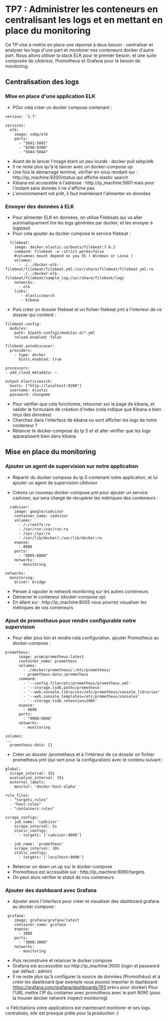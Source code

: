 # TP7 : Administrer les conteneurs en centralisant les logs et en mettant en place du monitoring

Ce TP vise à mettre en place une réponse à deux besoin : centraliser et analyser les logs d'une part et monitorer nos conteneurs docker d'autre part.
Nous allons utiliser la stack ELK pour le premier besoin, et une suite composée de cAdvisor, Promotheus et Grafana pour le besoin de monitoring.

## Centralisation des logs

### MIse en place d'une application ELK
- POur cela créer un docker compose contenant :
```
version: '3.7'

services:
  elk:
    image: sebp/elk
    ports:
      - "5601:5601"
      - "9200:9200"
      - "5044:5044"
```
- Avant de le lancer l'image étant un peu lourde : docker pull sebp/elk 
- Il ne reste plus qu'à le lancer avec un docker-compose up
- Une fois le démarrage terminé, vérifier en vous rendant sur :
http://ip_machine:9200/status qui affiche elastic search
- Kibana est accessible à l'adresse : http://ip_machine:5601  mais pour l'instant sans donnée il ne s'affiche pas
- L'environnement est prêt, il faut maintenant l'alimenter en données

### Envoyer des données à ELK
- Pour alimenter ELK en données, on utilise Filebeats qui va aller automatiquement lire les logs générées par docker, et les envoyer à logstash
- Pour cela ajouter au docker compose le service filebeat :
```
  filebeat:
    image: docker.elastic.co/beats/filebeat:7.6.2
    command: filebeat -e -strict.perms=false
    #volumnes mount depend on you OS ( Windows or Linux )
    volumes:
      - ./../docker-elk-filebeat/filebeat/filebeat.yml:/usr/share/filebeat/filebeat.yml:ro
      - ./../docker-elk-filebeat/filebeat/sample_log:/usr/share/filebeat/logs
    networks:
      - elk
    links:
       - elasticsearch
       - kibana
```
- Puis créer un dossier filebeat et un fichier filebeat.yml a l'interieur de ce dossier qui contient :
```
filebeat.config:
  modules:
    path: ${path.config}/modules.d/*.yml
    reload.enabled: false

filebeat.autodiscover:
  providers:
    - type: docker
      hints.enabled: true

processors:
- add_cloud_metadata: ~

output.elasticsearch:
  hosts: ["http://localhost:9200"]
  username: elastic
  password: changeme
```
- Pour vérifier que cela fonctionne, retourner sur la page de kibana, et valider le formulaire de création d'index (cela indique que Kibana a bien reçu des données)
- Cherchez dans l'interface de kibana ou sont afficher les logs de notre conteneur ?
- Relancer le docker-compose du tp 5 et et aller vérifier que les logs apparaissent bien dans kibana


## Mise en place du monitoring
### Ajouter un agent de supervision sur notre application
- Repartir du docker compose du tp 5 contenant notre application, et lui ajouter un agent de supervision cAdvisor

- Créons un nouveau docker-compose.yml pour ajouter un service cadvisor, qui sera chargé de récupérer les métriques des conteneurs :
```
  cadvisor:
    image: google/cadvisor
    container_name: cadvisor
    volumes:
      - /:/rootfs:ro
      - /var/run:/var/run:rw
      - /sys:/sys:ro
      - /var/lib/docker/:/var/lib/docker:ro
    expose:
      - 8080
    ports:
      - "8005:8080"
    networks:
      - monitoring

networks:
  monitoring:
    driver: bridge
```
- Penser à rajouter le network monitoring sur les autres conteneurs
- Démarrer le conteneur (docker-compose up)
- En allant sur : http://ip_machine:8005 vous pourrez visualiser les métriques de vos conteneurs

### Ajout de promotheus pour rendre configurable notre supervision
- Pour aller plus loin et rendre cela configuration, ajouter Promotheus au docker-compose :
```
prometheus:
      image: prom/prometheus:latest
      container_name: prometheus
      volumes:
        - ./docker/prometheus/:/etc/prometheus/
        - prometheus-data:/prometheus
      command:
        - '--config.file=/etc/prometheus/prometheus.yml'
        - '--storage.tsdb.path=/prometheus'
        - '--web.console.libraries=/etc/prometheus/console_libraries'
        - '--web.console.templates=/etc/prometheus/consoles'
        - '--storage.tsdb.retention=200h'
      expose:
        - 9090
      ports:
        - "9090:9090"
      networks:
        - monitoring

volumes:
...
  prometheus-data: {}
```
- Créer un dossier /prometheus et à l'intérieur de ce dossier un fichier prometheus.yml (qui sert pour la configuration) avec le contenu suivant :
```
global:
  scrape_interval: 15s
  evaluation_interval: 15s
  external_labels:
    monitor: 'docker-host-alpha'

rule_files:
  - "targets.rules"
  - "host.rules"
  - "containers.rules"

scrape_configs:
  - job_name: 'cadvisor'
    scrape_interval: 5s
    static_configs:
      - targets: ['cadvisor:8080']

  - job_name: 'prometheus'
    scrape_interval: 10s
    static_configs:
      - targets: ['localhost:9090']
```
- Relancer un down un up sur le docker-compose
- Promotheus est accessible sur : http://ip_machine:9090/targets
- On peut alors vérifier le statut de nos conteneurs

### Ajouter des dashboard avec Grafana

- Ajouter alors l'interface pour créer et visualiser des dashboard grafana au docker compose :
```
 grafana:
    image: grafana/grafana:latest
    container_name: grafana
    expose:
      - 3000
    ports:
      - "3000:3000"
    networks:
      - monitoring
```
- Puis reconstruire et relancer le docker compose
- Grafana est accesssible sur http://ip_machine:3000 (login et password par défaut : admin)
- Il ne reste plus qu'à configurer la source de données (Promothéus) et à créer les dashboard (par exemple vous pouvez importer le dashboard https://grafana.com/grafana/dashboards/193 prévu pour docker) 
Pour l'URL mettre l'IP du container avec promotheus avec le port 9090 (pour la trouver docker network inspect monitoring)

-> Félicitations votre applications est maintenant monitorer et ses logs centralisés, elle est presque prête pour la production :) 
